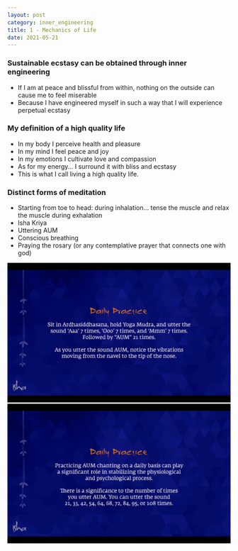 ```yaml
---
layout: post
category: inner_engineering
title: 1 - Mechanics of Life
date: 2021-05-21
---
```


### Sustainable ecstasy can be obtained through inner engineering

- If I am at peace and blissful from within, nothing on the outside can cause me to feel miserable
- Because I have engineered myself in such a way that I will experience perpetual ecstasy

### My definition of a high quality life

- In my body I perceive health and pleasure
- In my mind I feel peace and joy
- In my emotions I cultivate love and compassion
- As for my energy... I surround it with bliss and ecstasy
- This is what I call living a high quality life.

### Distinct forms of meditation

- Starting from toe to head: during inhalation... tense the muscle and relax the muscle during exhalation
- Isha Kriya
- Uttering AUM
- Conscious breathing 
- Praying the rosary (or any contemplative prayer that connects one with god)

![](/assets/inner_engineering/aum_one.jpg)
![](/assets/inner_engineering/aum_two.jpg)
